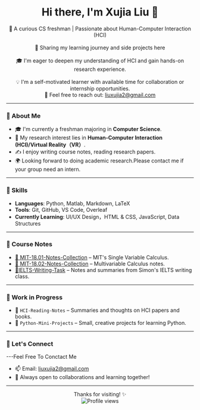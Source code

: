 <h1 align="center">Hi there, I'm Xujia Liu 👋</h1>

<p align="center">
  🌟 A curious CS freshman | Passionate about Human-Computer Interaction (HCI)<br><br>
  🌱 Sharing my learning journey and side projects here<br><br>
  🎓 I'm eager to deepen my understanding of HCI and gain hands-on research experience.<br><br>
  💡 I'm a self-motivated learner with available time for collaboration or internship opportunities.<br>
  📧 Feel free to reach out: <a href="mailto:liuxujia2@gmail.com">liuxujia2@gmail.com</a>
</p>

---

### 🌟 About Me

- 🎓 I'm currently a freshman majoring in **Computer Science**.
- 🧠 My research interest lies in **Human-Computer Interaction (HCI)/Virtual Reality（VR）**.
- ✍️ I enjoy writing course notes, reading research papers.
- 🌍 Looking forward to doing academic research.Please contact me if your group need an intern.
---

### 🧠 Skills

- **Languages**: Python, Matlab, Markdown, LaTeX  
- **Tools**: Git, GitHub, VS Code, Overleaf  
- **Currently Learning**: UI/UX Design，HTML & CSS, JavaScript, Data Structures  

---

### 📘 Course Notes

- [📒 MIT-18.01-Notes-Collection](https://github.com/None-Momo/MIT-18.01-Notes-Collection) – MIT's Single Variable Calculus.
- [📘 MIT-18.02-Notes-Collection](https://github.com/None-Momo/MIT-18.02-Notes-Collection) – Multivariable Calculus notes.
- [📝IELTS-Writing-Task](https://github.com/None-Momo/IELTS-Writing-Task) – Notes and summaries from Simon's IELTS writing class.


---

### 🔧 Work in Progress

- 🧩 `HCI-Reading-Notes` – Summaries and thoughts on HCI papers and books.
- 🐍 `Python-Mini-Projects` – Small, creative projects for learning Python.

---

### 💬 Let's Connect
---Feel Free To Conctact Me
- 📫 Email: liuxujia2@gmail.com  
- 🤝 Always open to collaborations and learning together!

---

<p align="center">
  Thanks for visiting! ✨<br>
  <img src="https://komarev.com/ghpvc/?username=None-Momo&color=blue" alt="Profile views" />
</p>
